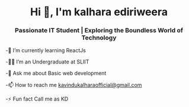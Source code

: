 <h1 align=center> Hi 👋, I'm kalhara ediriweera </h1>

<h3 align=center>Passionate IT Student | Exploring the Boundless World of Technology</h3>
<!--**Hi, I'm kalhara ediriweera/kalhara-ediriweera** is a ✨ _special_ ✨ repository because its `README.md` (this file) appears on your GitHub profile. -->



-🌱 I’m currently learning ReactJs

-🧑‍🎓 I’m an Undergraduate at SLIIT

-💬 Ask me about Basic web development

-📫 How to reach me kavindukalharaofficial@gmail.com

-⚡ Fun fact Call me as KD

